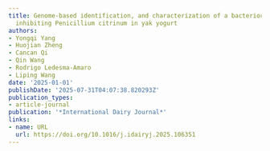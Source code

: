 ```yaml
---
title: Genome-based identification, and characterization of a bacteriocin selective
  inhibiting Penicillium citrinum in yak yogurt
authors:
- Yongqi Yang
- Huojian Zheng
- Cancan Qi
- Qin Wang
- Rodrigo Ledesma‐Amaro
- Liping Wang
date: '2025-01-01'
publishDate: '2025-07-31T04:07:38.820293Z'
publication_types:
- article-journal
publication: '*International Dairy Journal*'
links:
- name: URL
  url: https://doi.org/10.1016/j.idairyj.2025.106351
---
```

